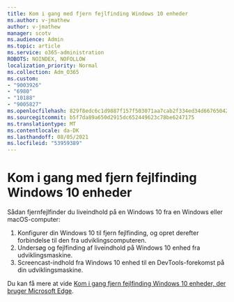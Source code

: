 ```yaml
---
title: Kom i gang med fjern fejlfinding Windows 10 enheder
ms.author: v-jmathew
author: v-jmathew
manager: scotv
ms.audience: Admin
ms.topic: article
ms.service: o365-administration
ROBOTS: NOINDEX, NOFOLLOW
localization_priority: Normal
ms.collection: Adm_O365
ms.custom:
- "9003926"
- "6980"
- "10188"
- "9005827"
ms.openlocfilehash: 829f8edc6c1d9887f157f503071aa7cab2f334ed34d66765042a42a4d7d97113
ms.sourcegitcommit: b5f7da89a650d2915dc652449623c78be6247175
ms.translationtype: MT
ms.contentlocale: da-DK
ms.lasthandoff: 08/05/2021
ms.locfileid: "53959389"
---
```

# <a name="get-started-with-remotely-debugging-windows-10-devices"></a>Kom i gang med fjern fejlfinding Windows 10 enheder

Sådan fjernfejlfinder du liveindhold på en Windows 10 fra en Windows eller macOS-computer:

1. Konfigurer din Windows 10 til fjern fejlfinding, og opret derefter forbindelse til den fra udviklingscomputeren.
2. Undersøg og fejlfinding af liveindhold på Windows 10 enhed fra udviklingsmaskine.
3. Screencast-indhold fra Windows 10 enhed til en DevTools-forekomst på din udviklingsmaskine.

Du kan få mere at vide [Kom i gang fjern fejlfinding Windows 10 enheder, der bruger Microsoft Edge](https://go.microsoft.com/fwlink/?linkid=2142172).
